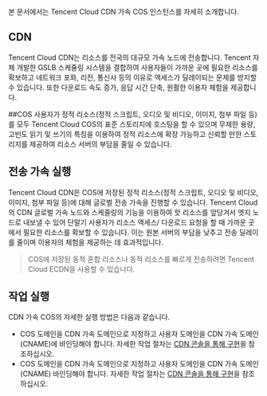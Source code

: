 
본 문서에서는 Tencent Cloud CDN 가속 COS 인스턴스를 자세히 소개합니다.

## CDN
Tencent Cloud CDN는 리소스를 전국의 대규모 가속 노드에 전송합니다.  Tencent 자체 개발한 GSLB 스케쥴링 시스템을 결합하여 사용자들이 가까운 곳에 필요한 리소스를 확보하고 네트워크 포화, 리전, 통신사 등의 이유로 액세스가 딜레이되는 문제를 방지할 수 있습니다. 또한 다운로드 속도 증가, 응답 시간 단축, 원활한 이용자 체험을 제공합니다.

##COS
사용자가 정적 리소스(정적 스크립트, 오디오 및 비디오, 이미지, 첨부 파일 등)를 모두 Tencent Cloud COS의 표준 스토리지에 호스팅을 할 수 있으며 무제한 용량, 고빈도 읽기 및 쓰기의 특징을 이용하여 정적 리소스에 확장 가능하고 신뢰할 만한 스토리지를 제공하여 리소스 서버의 부담을 줄일 수 있습니다.


## 전송 가속 실행
Tencent Cloud CDN은 COS에 저장된 정적 리소스(정적 스크립트, 오디오 및 비디오, 이미지, 첨부 파일 등)에 대해 글로벌 전송 가속을 진행할 수 있습니다. Tencent Cloud의 CDN 글로벌 가속 노드와 스케줄링의 기능을 이용하여 핫 리소스를 앞당겨서 엣지 노드로 내보낼 수 있어 단말기 사용자가 리소스 액세스/ 다운로드 요청을 할 때 가까운 곳에서 필요한 리소스를 확보할 수 있습니다. 이는 원본 서버의 부담을 낮추고 전송 딜레이를 줄이며 이용자의 체험을 제공하는 데 효과적입니다.

> COS에 저장된 동적 혼합 리소스나 동적 리소스를 빠르게 전송하려면 Tencent Cloud ECDN을 사용할 수 있습니다.


## 작업 실행

CDN 가속 COS의 자세한 실행 방법은 다음과 같습니다.

- COS 도메인을 CDN 가속 도메인으로 지정하고 사용자 도메인을 CDN 가속 도메인 (CNAME)에 바인딩해야 합니다. 자세한 작업 절차는 [CDN 콘솔을 통해 구현](https://intl.cloud.tencent.com/document/product/228/32984)을 참조하십시오.
- COS 도메인을 CDN 가속 도메인으로 지정하고 사용자 도메인을 CDN 가속 도메인(CNAME) 바인딩해야 합니다. 자세한 작업 절차는 [CDN 콘솔을 통해 구현](https://intl.cloud.tencent.com/document/product/228/32985)을 참조하십시오.

